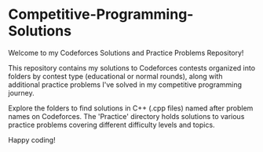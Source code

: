 # Competitive-Programming-Solutions

Welcome to my Codeforces Solutions and Practice Problems Repository!

This repository contains my solutions to Codeforces contests organized into folders by contest type (educational or normal rounds), along with additional practice problems I've solved in my competitive programming journey.

Explore the folders to find solutions in C++ (.cpp files) named after problem names on Codeforces. The 'Practice' directory holds solutions to various practice problems covering different difficulty levels and topics.

Happy coding!
